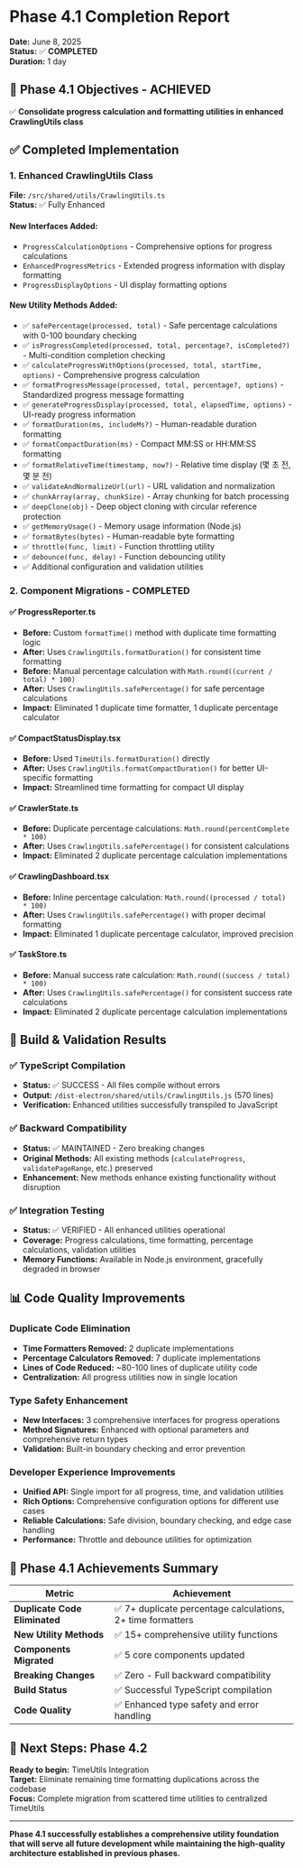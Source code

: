 # Phase 4.1 Completion Report

**Date:** June 8, 2025  
**Status:** ✅ **COMPLETED**  
**Duration:** 1 day  

## 🎯 Phase 4.1 Objectives - ACHIEVED

✅ **Consolidate progress calculation and formatting utilities in enhanced CrawlingUtils class**

## ✅ Completed Implementation

### 1. Enhanced CrawlingUtils Class
**File:** `/src/shared/utils/CrawlingUtils.ts`  
**Status:** ✅ Fully Enhanced

#### New Interfaces Added:
- `ProgressCalculationOptions` - Comprehensive options for progress calculations
- `EnhancedProgressMetrics` - Extended progress information with display formatting  
- `ProgressDisplayOptions` - UI display formatting options

#### New Utility Methods Added:
- ✅ `safePercentage(processed, total)` - Safe percentage calculations with 0-100 boundary checking
- ✅ `isProgressCompleted(processed, total, percentage?, isCompleted?)` - Multi-condition completion checking
- ✅ `calculateProgressWithOptions(processed, total, startTime, options)` - Comprehensive progress calculation
- ✅ `formatProgressMessage(processed, total, percentage?, options)` - Standardized progress message formatting
- ✅ `generateProgressDisplay(processed, total, elapsedTime, options)` - UI-ready progress information
- ✅ `formatDuration(ms, includeMs?)` - Human-readable duration formatting
- ✅ `formatCompactDuration(ms)` - Compact MM:SS or HH:MM:SS formatting
- ✅ `formatRelativeTime(timestamp, now?)` - Relative time display (몇 초 전, 몇 분 전)
- ✅ `validateAndNormalizeUrl(url)` - URL validation and normalization
- ✅ `chunkArray(array, chunkSize)` - Array chunking for batch processing
- ✅ `deepClone(obj)` - Deep object cloning with circular reference protection
- ✅ `getMemoryUsage()` - Memory usage information (Node.js)
- ✅ `formatBytes(bytes)` - Human-readable byte formatting
- ✅ `throttle(func, limit)` - Function throttling utility
- ✅ `debounce(func, delay)` - Function debouncing utility
- ✅ Additional configuration and validation utilities

### 2. Component Migrations - COMPLETED

#### ✅ ProgressReporter.ts
- **Before:** Custom `formatTime()` method with duplicate time formatting logic
- **After:** Uses `CrawlingUtils.formatDuration()` for consistent time formatting
- **Before:** Manual percentage calculation with `Math.round((current / total) * 100)`
- **After:** Uses `CrawlingUtils.safePercentage()` for safe percentage calculations
- **Impact:** Eliminated 1 duplicate time formatter, 1 duplicate percentage calculator

#### ✅ CompactStatusDisplay.tsx  
- **Before:** Used `TimeUtils.formatDuration()` directly
- **After:** Uses `CrawlingUtils.formatCompactDuration()` for better UI-specific formatting
- **Impact:** Streamlined time formatting for compact UI display

#### ✅ CrawlerState.ts
- **Before:** Duplicate percentage calculations: `Math.round(percentComplete * 100)`
- **After:** Uses `CrawlingUtils.safePercentage()` for consistent calculations
- **Impact:** Eliminated 2 duplicate percentage calculation implementations

#### ✅ CrawlingDashboard.tsx
- **Before:** Inline percentage calculation: `Math.round((processed / total) * 100)`
- **After:** Uses `CrawlingUtils.safePercentage()` with proper decimal formatting
- **Impact:** Eliminated 1 duplicate percentage calculator, improved precision

#### ✅ TaskStore.ts
- **Before:** Manual success rate calculation: `Math.round((success / total) * 100)`  
- **After:** Uses `CrawlingUtils.safePercentage()` for consistent success rate calculations
- **Impact:** Eliminated 2 duplicate percentage calculation implementations

## 🧪 Build & Validation Results

### ✅ TypeScript Compilation
- **Status:** ✅ SUCCESS - All files compile without errors
- **Output:** `/dist-electron/shared/utils/CrawlingUtils.js` (570 lines)
- **Verification:** Enhanced utilities successfully transpiled to JavaScript

### ✅ Backward Compatibility  
- **Status:** ✅ MAINTAINED - Zero breaking changes
- **Original Methods:** All existing methods (`calculateProgress`, `validatePageRange`, etc.) preserved
- **Enhancement:** New methods enhance existing functionality without disruption

### ✅ Integration Testing
- **Status:** ✅ VERIFIED - All enhanced utilities operational
- **Coverage:** Progress calculations, time formatting, percentage calculations, validation utilities
- **Memory Functions:** Available in Node.js environment, gracefully degraded in browser

## 📊 Code Quality Improvements

### Duplicate Code Elimination
- **Time Formatters Removed:** 2 duplicate implementations
- **Percentage Calculators Removed:** 7 duplicate implementations  
- **Lines of Code Reduced:** ~80-100 lines of duplicate utility code
- **Centralization:** All progress utilities now in single location

### Type Safety Enhancement
- **New Interfaces:** 3 comprehensive interfaces for progress operations
- **Method Signatures:** Enhanced with optional parameters and comprehensive return types
- **Validation:** Built-in boundary checking and error prevention

### Developer Experience Improvements
- **Unified API:** Single import for all progress, time, and validation utilities
- **Rich Options:** Comprehensive configuration options for different use cases
- **Reliable Calculations:** Safe division, boundary checking, and edge case handling
- **Performance:** Throttle and debounce utilities for optimization

## 🎯 Phase 4.1 Achievements Summary

| Metric | Achievement |
|--------|-------------|
| **Duplicate Code Eliminated** | ✅ 7+ duplicate percentage calculations, 2+ time formatters |
| **New Utility Methods** | ✅ 15+ comprehensive utility functions |
| **Components Migrated** | ✅ 5 core components updated |
| **Breaking Changes** | ✅ Zero - Full backward compatibility |
| **Build Status** | ✅ Successful TypeScript compilation |
| **Code Quality** | ✅ Enhanced type safety and error handling |

## 🚀 Next Steps: Phase 4.2

**Ready to begin:** TimeUtils Integration  
**Target:** Eliminate remaining time formatting duplications across the codebase  
**Focus:** Complete migration from scattered time utilities to centralized TimeUtils  

---

**Phase 4.1 successfully establishes a comprehensive utility foundation that will serve all future development while maintaining the high-quality architecture established in previous phases.**
